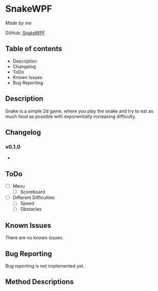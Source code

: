 # SnakeWPF
*Made by me*

GitHub: [SnakeWPF](https://github.com/NotCryze/SnakeWPF)

## Table of contents
- Description
- Changelog
- ToDo
- Known Issues
- Bug Reporting

## Description
Snake is a simple 2d game, where you play the snake and try to eat as much food as possible with exponentially increasing difficulty.

## Changelog
### v0.1.0
- 

## ToDo
- [ ] Menu
  - [ ] Scoreboard
- [ ] Different Difficulties
  - [ ] Speed
  - [ ] Obstacles

## Known Issues
There are no known issues.

## Bug Reporting
Bug reporting is not implemented yet.

## Method Descriptions
